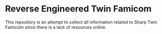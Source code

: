 # Reverse Engineered Twin Famicom

This repository is an attempt to collect all information related to Sharp Twin Famicom since there is a lack of resources online.
